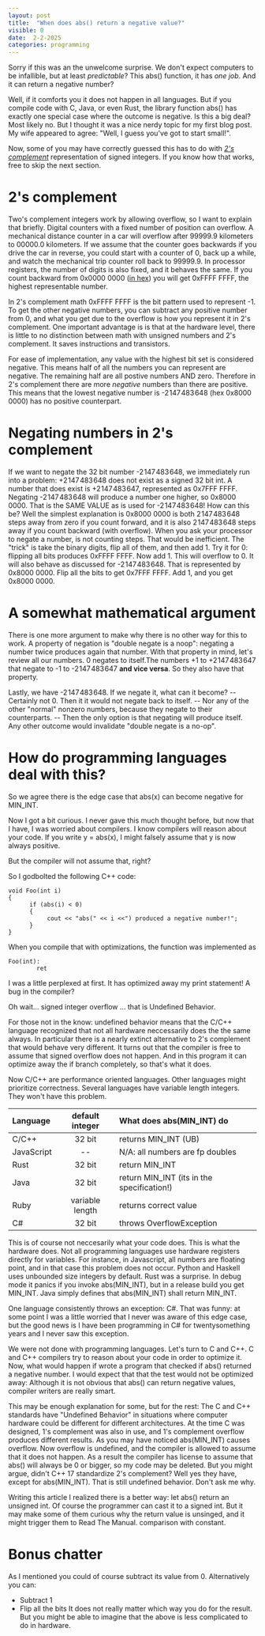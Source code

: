 ```yaml
---
layout: post
title:  "When does abs() return a negative value?"
visible: 0
date:  2-2-2025
categories: programming
---
```


Sorry if this was an the unwelcome surprise. We don't expect computers to be infallible, but at least _predictable_? This abs() function, it has _one job_. And it can return a negative number? 

Well, if it comforts you it does not happen in all languages. But if you compile code with C, Java, or even Rust, the library function abs() has exactly one special case where the outcome is negative. Is this a big deal? Most likely no. But I thought it was a nice nerdy topic for my first blog post. My wife appeared to agree: "Well, I guess you've got to start small!".

Now, some of you may have correctly guessed this has to do with _[2's complement](https://en.wikipedia.org/wiki/Two's_complement)_ representation of signed integers. If you know how that works, free to skip the next section.   

# 2's complement

Two's complement integers work by allowing overflow, so I want to explain that briefly. Digital counters with a fixed number of position can overflow. A mechanical distance counter in a car will overflow after 99999.9 kilometers to 00000.0 kilometers. If we assume that the counter goes backwards if you drive the car in reverse, you could start with a counter of 0, back up a while, and watch the mechanical trip counter roll back to 99999.9. In processor registers, the number of digits is also fixed, and it behaves the same. If you count backward from  0x0000 0000 ([in hex](https://simple.wikipedia.org/wiki/Hexadecimal)) you will get 0xFFFF FFFF, the highest representable number. 

In 2's complement math 0xFFFF FFFF is the bit pattern used to represent -1. To get the other negative numbers, you can subtract any positive number from 0, and what you get due to the overflow is how you represent it in 2's complement. One important advantage is is that at the hardware level, there is little to no distinction between math with unsigned numbers and 2's complement. It saves instructions and transistors. 

For ease of implementation, any value with the highest bit set is considered negative. This means half of all the numbers you can represent are negative. The remaining half are all postive numbers AND zero. Therefore in 2's complement there are more _negative_ numbers than there are positive. This means that the lowest negative number is -2 147 483 648 (hex 0x8000 0000) has no positive counterpart.

# Negating numbers in 2's complement
If we want to negate the 32 bit number -2 147 483 648, we immediately run into a problem: +2 147 483 648 does not exist as a signed 32 bit int. A number that does exist is +2 147 483 647, represented as 0x7FFF FFFF. Negating -2 147 483 648 will produce a number one higher, so 0x8000 0000. That is the SAME VALUE as is used for -2 147 483 648! 
How can this be? Well the simplest explanation is 0x8000 0000 is both 2 147 483 648 steps away from zero if you count forward, and it is also 2 147 483 648 steps away if you count backward (with overflow). 
When you ask your processor to negate a number, is not counting steps. That would be inefficient. The "trick" is take the binary digits, flip all of them, and then add 1. Try it for 0: flipping all bits produces 0xFFFF FFFF. Now add 1. This will overflow to 0. It will also behave as discussed for -2 147 483 648. That is represented by 0x8000 0000. Flip all the bits to get 0x7FFF FFFF. Add 1, and you get 0x8000 0000. 

# A somewhat mathematical argument
There is one more argument to make why there is no other way for this to work. 
A property of negation is "double negate is a noop": negating a number twice produces again that number. With that property in mind, let's review all our numbers. 0 negates to itself.The numbers +1 to +2 147 483 647 that negate to -1 to -2 147 483 647 **and vice versa**. So they also have that property.

Lastly, we have -2 147 483 648. If we negate it, what can it become?
-- Certainly not 0. Then it it would not negate back to itself.
-- Nor any of the other "normal" nonzero numbers, because they negate to their counterparts.
-- Then the only option is that negating will produce itself. Any other outcome would invalidate "double negate is a no-op". 

# How do programming languages deal with this?
So we agree there is the edge case that abs(x) can become negative for MIN_INT. 

Now I got a bit curious. I never gave this much thought before, but now that I have, I was worried about compilers. I know compilers will reason about your code. If you write y = abs(x), I might falsely assume that y is now always positive. 

But the compiler will not assume that, right?

So I godbolted the following C++ code:

    void Foo(int i)
    {
          if (abs(i) < 0)
          {
               cout << "abs(" << i <<") produced a negative number!";
          }
    }

When you compile that with optimizations, the function was implemented as 

    Foo(int):
            ret

I was a little perplexed at first. It has optimized away my print statement! A bug in the compiler?

Oh wait... signed integer overflow ... that is Undefined Behavior.

For those not in the know: undefined behavior means that the C/C++ language recognized that not all hardware neccessarily does the the same always. In particular there is a nearly extinct alternative to 2's complement that would behave very different. It turns out that the compiler is free to assume that signed overflow does not happen. And in this program it can optimize away the if branch completely, so that's what it does. 

Now C/C++ are performance oriented languages. Other languages might prioritize correctness. Several languages have variable length integers. They won't have this problem. 

| Language | default integer | What does abs(MIN_INT) do |
|:--------|:-------:|:-------|
| C/C++   | 32 bit   |  returns MIN_INT (UB) |
| JavaScript | --  |  N/A: all numbers are fp doubles |
| Rust    | 32 bit   | return MIN_INT   |
| Java    | 32 bit   | return MIN_INT  (its in the specification!) |
| Ruby    | variable length   | returns correct value |
| C#    | 32 bit   | throws OverflowException   |



This is of course not neccesarily what your code does. This is what the hardware does. Not all programming languages use hardware registers directly for variables. For instance, in Javascript, all numbers are floating point, and in that case this problem does not occur. Python and Haskell uses unbounded size integers by default. 
Rust was a surprise. In debug mode it panics if you invoke abs(MIN_INT), but in a release build you get MIN_INT. Java simply defines that abs(MIN_INT) shall return MIN_INT. 

One language consistently throws an exception: C#. That was funny: at some point I was a little worried that I never was aware of this edge case, but the good news is I have been programming in C# for twentysomething years and I never saw this exception. 

We were not done with programming languages. 
Let's turn to C and C++. C and C++ compilers try to reason about your code in order to optimize it. 
Now, what would happen if wrote a program that checked if abs() returned a negative number. 
I would expect that that the test would not be optimized away: Although it is not obvious that abs() can return negative values, compiler writers are really smart.


This may be enough explanation for some, but for the rest: The C and C++ standards have "Undefined Behavior" in situations where computer hardware could be different for different architectures. At the time C was designed, 1's complement was also in use, and 1's complement overflow produces different results. 
As you may have noticed abs(MIN_INT) causes overflow. Now overflow is undefined, and the compiler is allowed to assume that it does not happen. As a result the compiler has license to assume that abs() will always be 0 or bigger, so my code may be deleted.
But you might argue, didn't C++ 17 standardize 2's complement? 
Well yes they have, except for abs(MIN_INT). That is still undefined behavior. Don't ask me why. 

Writing this article I realized there is a better way: let abs() return an unsigned int. Of course the programmer can cast it to a signed int. But it may make some of them curious why the return value is unsinged, and it might trigger them to Read The Manual. comparison with constant.



# Bonus chatter
As I mentioned you could of course subtract its value from 0. Alternatively you can: 
- Subtract 1 
- Flip all the bits
It does not really matter which way you do for the result. But you might be able to imagine that the above is less complicated to do in hardware. 




